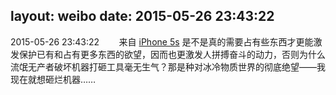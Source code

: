 layout: weibo
date: 2015-05-26 23:43:22
---
<meta name="referrer" content="no-referrer" />

2015-05-26 23:43:22  &nbsp;&nbsp;&nbsp;&nbsp;&nbsp;&nbsp; 来自 <a href="sinaweibo://customweibosource" rel="nofollow">iPhone 5s</a>
是不是真的需要占有些东西才更能激发保护已有和占有更多东西的欲望，因而也更激发人拼搏奋斗的动力，否则为什么流氓无产者破坏机器打砸工具毫无生气？那是种对冰冷物质世界的彻底绝望——我现在就想砸烂机器…… ​​​

